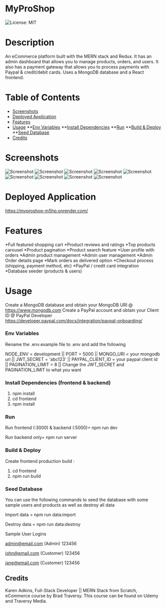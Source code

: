 # MyProShop
![License: MIT](https://img.shields.io/badge/License-MIT-yellow.svg)

# Description
An eCommerce platform built with the MERN stack and Redux. It has an admin dashboard that allows you to manage products, orders, and users. It also has a payment gateway that allows you to process payments with Paypal & credit/debit cards. Uses a MongoDB database and a React frontend.

# Table of Contents
* [Screenshots](#screenshots)
* [Deployed Application](#deployed-application)
* [Features](#features)
* [Usage](#usage)
  **[Env Variables](#env-variables)
  **[Install Dependencies](#install-dependencies)
  **[Run](#run)
  **[Build & Deploy](#build-&-deploy)
  **[Seed Database](#seed-database)
* [Credits](#credits)


# Screenshots
![Screenshot](./uploads/ss1.png)
![Screenshot](./uploads/ss2.png)
![Screenshot](./uploads/ss3.png)
![Screenshot](./uploads/ss4.png)
![Screenshot](./uploads/ss5.png)
![Screenshot](./uploads/ss6.png)
![Screenshot](./uploads/ss7.png)
![Screenshot](./uploads/ss8.png)
![Screenshot](./uploads/ss9.png)

# Deployed Application
https://myproshop-m5hp.onrender.com/

# Features
*Full featured shopping cart
*Product reviews and ratings
*Top products carousel
*Product pagination
*Product search feature
*User profile with orders
*Admin product management
*Admin user management
*Admin Order details page
*Mark orders as delivered option
*Checkout process (shipping, payment method, etc)
*PayPal / credit card integration
*Database seeder (products & users)

# Usage
Create a MongoDB database and obtain your MongoDB URI @ https://www.mongodb.com
Create a PayPal account and obtain your Client ID @ PayPal Developer https://developer.paypal.com/docs/integration/paypal-onboarding/ 

### Env Variables
Rename the .env.example file to .env and add the following

NODE_ENV = development ||
PORT = 5000 ||
MONGO_URI = your mongodb uri ||
JWT_SECRET = 'abc123' ||
PAYPAL_CLIENT_ID = your paypal client id ||
PAGINATION_LIMIT = 8 ||
Change the JWT_SECRET and PAGINATION_LIMIT to what you want

### Install Dependencies (frontend & backend)
1.  npm install
2.  cd frontend
3.  npm install

### Run

Run frontend (:3000) & backend (:5000)=
npm run dev

Run backend only=
npm run server

### Build & Deploy
Create frontend production build :
1.  cd frontend
2.  npm run build

### Seed Database
You can use the following commands to seed the database with some sample users and products as well as destroy all data

Import data = 
npm run data:import

Destroy data = 
npm run data:destroy

Sample User Logins

admin@email.com (Admin)
123456

john@email.com (Customer)
123456

jane@email.com (Customer)
123456

## Credits
Karen Adkins, Full-Stack Developer ||
MERN Stack from Scratch, eCommerce course by Brad Traversy. This course can be found on Udemy and Traversy Media.